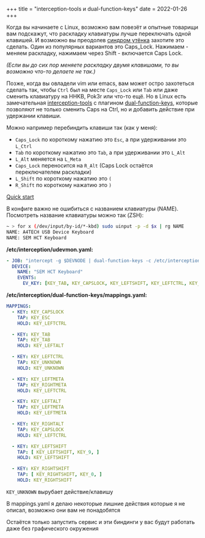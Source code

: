 +++
title = "interception-tools и dual-function-keys"
date = 2022-01-26
+++

Когда вы начинаете с Linux, возможно вам повезёт и опытные товарищи вам подскажут, что раскладку клавиатуры лучше переключать одной клавишей. И возможно вы преодолев [синдром утёнка](https://lurkmore.to/%D0%A1%D0%B8%D0%BD%D0%B4%D1%80%D0%BE%D0%BC_%D1%83%D1%82%D1%91%D0%BD%D0%BA%D0%B0) захотите это сделать. Один из популярных вариантов это Caps_Lock. Нажимаем - меняем раскладку, нажимаем через Shift - включается Caps Lock.

*(Если вы до сих пор меняете раскладку двумя клавишами, то вы возможно что-то делаете не так.)*

Позже, когда вы овладели vim или emacs, вам может остро захотеться сделать так, чтобы `Ctrl` был на месте `Caps_Lock` или `Tab` или даже сменить клавиатуру на HHKB, Pok3r или что-то ещё. Но в Linux есть замечательная [interception-tools](https://gitlab.com/interception/linux/tools) с плагином [dual-function-keys](https://gitlab.com/interception/linux/plugins/dual-function-keys), которые позволяют не только сменить Caps на Ctrl, но и добавить действие при удержании клавиши.

Можно например перебиндить клавиши так (как у меня):
- `Caps_Lock` по короткому нажатию это `Esc`, а при удерживании это `L_Ctrl`
- `Tab` по короткому нажатию это `Tab`, а при удерживании это `L_Alt`
- `L_Alt` меняется на `L_Meta`
- `Caps_Lock` переносится на `R_Alt` (Caps Lock остаётся переключателем раскладки)
- `L_Shift` по короткому нажатию это `(`
- `R_Shift` по короткому нажатию это `)`

[Quick start](https://gitlab.com/interception/linux/plugins/dual-function-keys#quick-start)

В конфиге важно не ошибиться с названием клавиатуры (NAME). Посмотреть название клавиатуры можно так (ZSH):
```sh
~ > for x (/dev/input/by-id/*-kbd) sudo uinput -p -d $x | rg NAME                                                   ± master | 25 Jan 09:43:09 (2)
NAME: A4TECH USB Device Keyboard
NAME: SEM HCT Keyboard
```

**/etc/interception/udevmon.yaml:**
```yaml
- JOB: "intercept -g $DEVNODE | dual-function-keys -c /etc/interception/dual-function-keys/mappings.yaml | uinput -d $DEVNODE"
  DEVICE:
    NAME: "SEM HCT Keyboard"
    EVENTS:
      EV_KEY: [KEY_TAB, KEY_CAPSLOCK, KEY_LEFTSHIFT, KEY_LEFTCTRL, KEY_LEFTMETA, KEY_LEFTALT, KEY_RIGHTSHIFT, KEY_RIGHTALT]
```

**/etc/interception/dual-function-keys/mappings.yaml:**
```yaml
MAPPINGS:
  - KEY: KEY_CAPSLOCK
    TAP: KEY_ESC
    HOLD: KEY_LEFTCTRL

  - KEY: KEY_TAB
    TAP: KEY_TAB
    HOLD: KEY_LEFTALT

  - KEY: KEY_LEFTCTRL
    TAP: KEY_UNKNOWN
    HOLD: KEY_UNKNOWN

  - KEY: KEY_LEFTMETA
    TAP: KEY_RIGHTMETA
    HOLD: KEY_LEFTCTRL

  - KEY: KEY_LEFTALT
    TAP: KEY_LEFTMETA
    HOLD: KEY_LEFTMETA

  - KEY: KEY_RIGHTALT
    TAP: KEY_CAPSLOCK
    HOLD: KEY_LEFTCTRL

  - KEY: KEY_LEFTSHIFT
    TAP: [ KEY_LEFTSHIFT, KEY_9, ]
    HOLD: KEY_LEFTSHIFT

  - KEY: KEY_RIGHTSHIFT
    TAP: [ KEY_RIGHTSHIFT, KEY_0, ]
    HOLD: KEY_RIGHTSHIFT
```

`KEY_UNKNOWN` вырубает действие/клавишу

В mappings.yaml я делаю некоторые лишние действия которые я не описал, возможно они вам не понадобятся

Остаётся только запустить сервис и эти биндинги у вас будут работать даже без графического окружения
